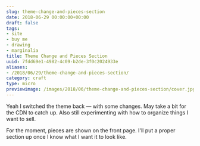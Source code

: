 ```yaml
---
slug: theme-change-and-pieces-section
date: 2018-06-29 00:00:00+00:00
draft: false
tags:
- site
- buy me
- drawing
- marginalia
title: Theme Change and Pieces Section
uuid: 7fdd69e1-4982-4c09-b2de-3f0c2024933e
aliases:
- /2018/06/29/theme-change-and-pieces-section/
category: craft
type: micro
previewimage: /images/2018/06/theme-change-and-pieces-section/cover.jpg
---
```

Yeah I switched the theme back — with some changes. May take a bit for the CDN to catch up. Also still
experimenting with how to organize things I want to sell.
<!-- TEASER_END -->

For the moment, pieces are shown on the front page. I'll put a proper section up once I know what I want it to
look like.